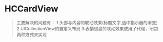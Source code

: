 # HCCardView

> 主要解决的问题有：
1.头部与内容的联动效果(标题文字,选中指示器的渐变)
2.UICollectionView的自定义布局
3.表情键盘的联动效果使用了代理，闭包两种方式来实现

